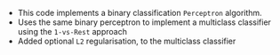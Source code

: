 - This code implements a binary classification `Perceptron` algorithm.
- Uses the same binary perceptron to implement a multiclass classifier using the `1-vs-Rest` approach
- Added optional `L2` regularisation, to the multiclass classifier
